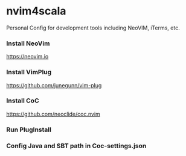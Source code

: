 # nvim4scala
Personal Config for development tools including NeoVIM, iTerms, etc.

### Install NeoVim 
https://neovim.io 
### Install VimPlug 
https://github.com/junegunn/vim-plug
### Install CoC 
https://github.com/neoclide/coc.nvim
### Run PlugInstall
### Config Java and SBT path in Coc-settings.json
